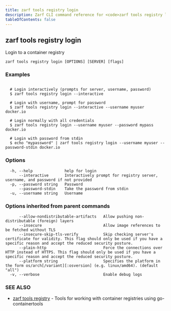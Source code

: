 ```yaml
---
title: zarf tools registry login
description: Zarf CLI command reference for <code>zarf tools registry login</code>.
tableOfContents: false
---
```


<!-- Page generated by Zarf; DO NOT EDIT -->

## zarf tools registry login

Login to a container registry

```
zarf tools registry login [OPTIONS] [SERVER] [flags]
```

### Examples

```

  # Login interactively (prompts for server, username, password)
  $ zarf tools registry login --interactive

  # Login with username, prompt for password
  $ zarf tools registry login --interactive --username myuser docker.io

  # Login normally with all credentials
  $ zarf tools registry login --username myuser --password mypass docker.io

  # Login with password from stdin
  $ echo "mypassword" | zarf tools registry login --username myuser --password-stdin docker.io
```

### Options

```
  -h, --help              help for login
      --interactive       Interactively prompt for registry server, username, and password if not provided
  -p, --password string   Password
      --password-stdin    Take the password from stdin
  -u, --username string   Username
```

### Options inherited from parent commands

```
      --allow-nondistributable-artifacts   Allow pushing non-distributable (foreign) layers
      --insecure                           Allow image references to be fetched without TLS
      --insecure-skip-tls-verify           Skip checking server's certificate for validity. This flag should only be used if you have a specific reason and accept the reduced security posture.
      --plain-http                         Force the connections over HTTP instead of HTTPS. This flag should only be used if you have a specific reason and accept the reduced security posture.
      --platform string                    Specifies the platform in the form os/arch[/variant][:osversion] (e.g. linux/amd64). (default "all")
  -v, --verbose                            Enable debug logs
```

### SEE ALSO

* [zarf tools registry](/commands/zarf_tools_registry/)	 - Tools for working with container registries using go-containertools

